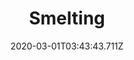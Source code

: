 ---
templateKey: blog-post
featuredpost: false
date: 2020-03-01T03:43:43.711Z
featuredimage: /img/quest_bg2.png
imgBg: quest_bg2
title: Smelting
description: Now that you've built a furnace you can smelt some metal. According to Clint's instructions if you place 5 copper ore and 1 piece of coal in the furnace it should produce a copper bar.
reward: dummy
tags:
  - Complete "Forging Ahead" Use your furnace to smelt a copper bar.
---